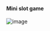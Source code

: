#### Mini slot game

![image](https://github.com/n1md7/mini-slot/assets/6734058/45520654-473c-4f26-991b-1da09ea14fe7)
